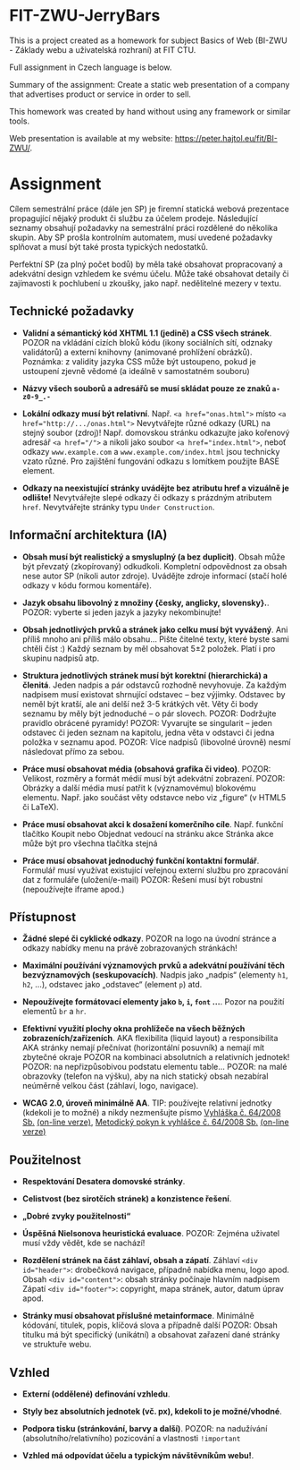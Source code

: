 # FIT-ZWU-JerryBars

This is a project created as a homework for subject Basics of Web (BI-ZWU - Základy webu a uživatelská rozhraní) at FIT CTU.

Full assignment in Czech language is below.

Summary of the assignment: Create a static web presentation of a company that advertises product or service in order to sell.

This homework was created by hand without using any framework or similar tools.

Web presentation is available at my website: https://peter.hajtol.eu/fit/BI-ZWU/.

# Assignment

Cílem semestrální práce (dále jen SP) je firemní statická webová prezentace propagující nějaký produkt či službu za účelem prodeje. Následující seznamy obsahují požadavky na semestrální práci rozdělené do několika skupin. Aby SP prošla kontrolním automatem, musí uvedené požadavky splňovat a musí být také prosta typických nedostatků.

Perfektní SP (za plný počet bodů) by měla také obsahovat propracovaný a adekvátní design vzhledem ke svému účelu. Může také obsahovat detaily či zajímavosti k pochlubení u zkoušky, jako např. nedělitelné mezery v textu.


## Technické požadavky

- **Validní a sémantický kód XHTML 1.1 (jedině) a CSS všech stránek**.
POZOR na vkládání cizích bloků kódu (ikony sociálních sítí, odznaky validátorů) a externí knihovny (animované prohlížení obrázků).
Poznámka: z validity jazyka CSS může být ustoupeno, pokud je ustoupení zjevně vědomé (a ideálně v samostatném souboru)

- **Názvy všech souborů a adresářů se musí skládat pouze ze znaků `a-z0-9_.-`**

- **Lokální odkazy musí být relativní**.
Např. `<a href="onas.html">` místo `<a href="http://.../onas.html">`
Nevytvářejte různé odkazy (URL) na stejný soubor (zdroj)!
Např. domovskou stránku odkazujte jako kořenový adresář `<a href="/">` a nikoli jako soubor `<a href="index.html">`, neboť odkazy `www.example.com` a `www.example.com/index.html` jsou technicky vzato různé.
Pro zajištění fungování odkazu s lomítkem použijte BASE element.

- **Odkazy na neexistující stránky uvádějte bez atributu href a vizuálně je odlište!**
Nevytvářejte slepé odkazy či odkazy s prázdným atributem `href`.
Nevytvářejte stránky typu `Under Construction`.


## Informační architektura (IA)

- **Obsah musí být realistický a smysluplný (a bez duplicit)**.
Obsah může být převzatý (zkopírovaný) odkudkoli.
Kompletní odpovědnost za obsah nese autor SP (nikoli autor zdroje).
Uvádějte zdroje informací (stačí holé odkazy v kódu formou komentáře).

- **Jazyk obsahu libovolný z množiny {česky, anglicky, slovensky}.**.
POZOR: vyberte si jeden jazyk a jazyky nekombinujte!

- **Obsah jednotlivých prvků a stránek jako celku musí být vyvážený**.
Ani příliš mnoho ani příliš málo obsahu…
Pište čitelné texty, které byste sami chtěli číst :)
Každý seznam by měl obsahovat 5±2 položek. Platí i pro skupinu nadpisů atp.

- **Struktura jednotlivých stránek musí být korektní (hierarchická) a členitá**.
Jeden nadpis a pár odstavců rozhodně nevyhovuje.
Za každým nadpisem musí existovat shrnující odstavec – bez výjimky.
Odstavec by neměl být kratší, ale ani delší než 3-5 krátkých vět.
Věty či body seznamu by měly být jednoduché – o pár slovech.
POZOR: Dodržujte pravidlo obrácené pyramidy!
POZOR: Vyvarujte se singularit – jeden odstavec či jeden seznam na kapitolu, jedna věta v odstavci či jedna položka v seznamu apod.
POZOR: Více nadpisů (libovolné úrovně) nesmí následovat přímo za sebou.

- **Práce musí obsahovat média (obsahová grafika či video)**.
POZOR: Velikost, rozměry a formát médií musí být adekvátní zobrazení.
POZOR: Obrázky a další média musí patřit k (významovému) blokovému elementu. Např. jako součást věty odstavce nebo viz „figure“ (v HTML5 či LaTeX).

- **Práce musí obsahovat akci k dosažení komerčního cíle**.
Např. funkční tlačítko Koupit nebo Objednat vedoucí na stránku akce
Stránka akce může být pro všechna tlačítka stejná

- **Práce musí obsahovat jednoduchý funkční kontaktní formulář**.
Formulář musí využívat existující veřejnou externí službu pro zpracování dat z formuláře (uložení/e-mail)
POZOR: Řešení musí být robustní (nepoužívejte iframe apod.)


## Přístupnost

- **Žádné slepé či cyklické odkazy**.
POZOR na logo na úvodní stránce a odkazy nabídky menu na právě zobrazovaných stránkách!

- **Maximální používání významových prvků a adekvátní používání těch bezvýznamových (seskupovacích)**.
Nadpis jako „nadpis“ (elementy `h1`, `h2`, …), odstavec jako „odstavec“ (element `p`) atd.

- **Nepoužívejte formátovací elementy jako `b`, `i`, `font` …**.
Pozor na použití elementů `br` a `hr`.

- **Efektivní využití plochy okna prohlížeče na všech běžných zobrazeních/zařízeních**.
AKA flexibilita (liquid layout) a responsibilita
AKA stránky nemají přečnívat (horizontální posuvník) a nemají mít zbytečné okraje
POZOR na kombinaci absolutních a relativních jednotek!
POZOR: na nepřizpůsobivou podstatu elementu table…
POZOR: na malé obrazovky (telefon na výšku), aby na nich statický obsah nezabíral neúměrně velkou část (záhlaví, logo, navigace).

- **WCAG 2.0, úroveň minimálně AA**.
TIP: používejte relativní jednotky (kdekoli je to možné) a nikdy nezmenšujte písmo
[Vyhláška č. 64/2008 Sb.](http://www.mvcr.cz/clanek/vyhlaska-c-64-2008-sb-o-forme-uverejnovani-informaci-souvisejicich-s-vykonem-verejne-spravy-prostrednictvim-webovych-stranek-pro-osoby-se-zdravotnim-postizenim-vyhlaska-o-pristupnosti-10.aspx)
[\(on-line verze\)](http://www.pravidla-pristupnosti.cz/),
[Metodický pokyn k vyhlášce č. 64/2008 Sb.](http://www.mvcr.cz/clanek/metodicky-pokyn-k-vyhlasce-c-64-2008-sb-o-forme-uverejnovani-informaci-souvisejicich-s-vykonem-verejne-spravy-prostrednictvim-webovych-stranek-pro-osoby-se-zdravotnim-postizenim-vyhlaska-o-pristupnosti.aspx)
[\(on-line verze\)](http://www.pristupnost.cz/ceska-pravidla-pristupnosti/)


## Použitelnost

- **Respektování Desatera domovské stránky**.

- **Celistvost (bez sirotčích stránek) a konzistence řešení**.

- **„Dobré zvyky použitelnosti“**

- **Úspěšná Nielsonova heuristická evaluace**.
POZOR: Zejména uživatel musí vždy vědět, kde se nachází!

- **Rozdělení stránek na část záhlaví, obsah a zápatí**.
Záhlaví `<div id="header">`: drobečková navigace, případně nabídka menu, logo apod.
Obsah `<div id="content">`: obsah stránky počínaje hlavním nadpisem
Zápatí `<div id="footer">`: copyright, mapa stránek, autor, datum úprav apod.

- **Stránky musí obsahovat příslušné metainformace**.
Minimálně kódování, titulek, popis, klíčová slova a případně další
POZOR: Obsah titulku má být specifický (unikátní) a obsahovat zařazení dané stránky ve struktuře webu.


## Vzhled

- **Externí (oddělené) definování vzhledu**.

- **Styly bez absolutních jednotek (vč. px), kdekoli to je možné/vhodné**.

- **Podpora tisku (stránkování, barvy a další)**.
POZOR: na nadužívání (absolutního/relativního) pozicování a vlastnosti `!important`

- **Vzhled má odpovídat účelu a typickým návštěvníkům webu!**.
